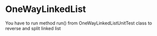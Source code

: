 # OneWayLinkedList
You have to run method run() from OneWayLinkedListUnitTest class to reverse and split linked list
